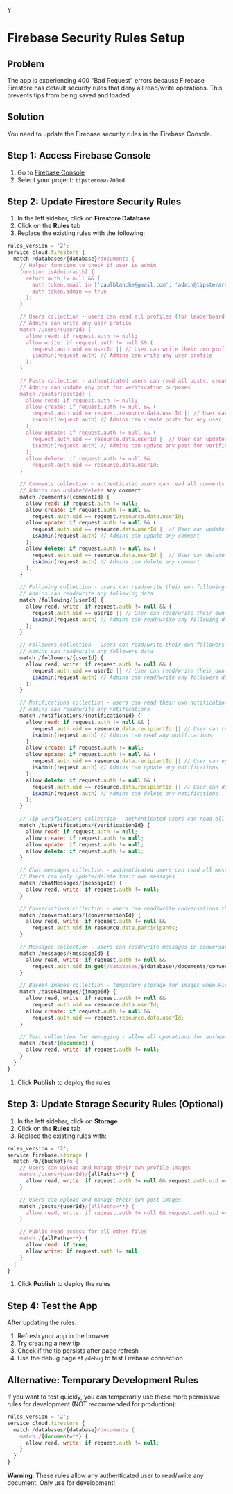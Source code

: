 Y

# Firebase Security Rules Setup

## Problem

The app is experiencing 400 "Bad Request" errors because Firebase Firestore has default security rules that deny all read/write operations. This prevents tips from being saved and loaded.

## Solution

You need to update the Firebase security rules in the Firebase Console.

## Step 1: Access Firebase Console

1. Go to [Firebase Console](https://console.firebase.google.com/)
2. Select your project: `tipsternew-700ed`

## Step 2: Update Firestore Security Rules

1. In the left sidebar, click on **Firestore Database**
2. Click on the **Rules** tab
3. Replace the existing rules with the following:

```javascript
rules_version = '2';
service cloud.firestore {
  match /databases/{database}/documents {
    // Helper function to check if user is admin
    function isAdmin(auth) {
      return auth != null && (
        auth.token.email in ['paulblanche@gmail.com', 'admin@tipsterarena.com'] ||
        auth.token.admin == true
      );
    }

    // Users collection - users can read all profiles (for leaderboard) and write their own profile
    // Admins can write any user profile
    match /users/{userId} {
      allow read: if request.auth != null;
      allow write: if request.auth != null && (
        request.auth.uid == userId || // User can write their own profile
        isAdmin(request.auth) // Admins can write any user profile
      );
    }

    // Posts collection - authenticated users can read all posts, create posts, and update their own posts
    // Admins can update any post for verification purposes
    match /posts/{postId} {
      allow read: if request.auth != null;
      allow create: if request.auth != null && (
        request.auth.uid == request.resource.data.userId || // User can create their own posts
        isAdmin(request.auth) // Admins can create posts for any user
      );
      allow update: if request.auth != null && (
        request.auth.uid == resource.data.userId || // User can update their own posts
        isAdmin(request.auth) // Admins can update any post for verification
      );
      allow delete: if request.auth != null &&
        request.auth.uid == resource.data.userId;
    }

    // Comments collection - authenticated users can read all comments and create comments
    // Admins can update/delete any comment
    match /comments/{commentId} {
      allow read: if request.auth != null;
      allow create: if request.auth != null &&
        request.auth.uid == request.resource.data.userId;
      allow update: if request.auth != null && (
        request.auth.uid == resource.data.userId || // User can update their own comments
        isAdmin(request.auth) // Admins can update any comment
      );
      allow delete: if request.auth != null && (
        request.auth.uid == resource.data.userId || // User can delete their own comments
        isAdmin(request.auth) // Admins can delete any comment
      );
    }

    // Following collection - users can read/write their own following data
    // Admins can read/write any following data
    match /following/{userId} {
      allow read, write: if request.auth != null && (
        request.auth.uid == userId || // User can read/write their own following data
        isAdmin(request.auth) // Admins can read/write any following data
      );
    }

    // Followers collection - users can read/write their own followers data
    // Admins can read/write any followers data
    match /followers/{userId} {
      allow read, write: if request.auth != null && (
        request.auth.uid == userId || // User can read/write their own followers data
        isAdmin(request.auth) // Admins can read/write any followers data
      );
    }

    // Notifications collection - users can read their own notifications
    // Admins can read/write any notifications
    match /notifications/{notificationId} {
      allow read: if request.auth != null && (
        request.auth.uid == resource.data.recipientId || // User can read their own notifications
        isAdmin(request.auth) // Admins can read any notifications
      );
      allow create: if request.auth != null;
      allow update: if request.auth != null && (
        request.auth.uid == resource.data.recipientId || // User can update their own notifications
        isAdmin(request.auth) // Admins can update any notifications
      );
      allow delete: if request.auth != null && (
        request.auth.uid == resource.data.recipientId || // User can delete their own notifications
        isAdmin(request.auth) // Admins can delete any notifications
      );
    }

    // Tip verifications collection - authenticated users can read all verifications
    match /tipVerifications/{verificationId} {
      allow read: if request.auth != null;
      allow create: if request.auth != null;
      allow update: if request.auth != null;
      allow delete: if request.auth != null;
    }

    // Chat messages collection - authenticated users can read all messages and create messages
    // Users can only update/delete their own messages
    match /chatMessages/{messageId} {
      allow read, write: if request.auth != null;
    }

    // Conversations collection - users can read/write conversations they participate in
    match /conversations/{conversationId} {
      allow read, write: if request.auth != null &&
        request.auth.uid in resource.data.participants;
    }

    // Messages collection - users can read/write messages in conversations they participate in
    match /messages/{messageId} {
      allow read, write: if request.auth != null &&
        request.auth.uid in get(/databases/$(database)/documents/conversations/$(resource.data.conversationId)).data.participants;
    }

    // Base64 images collection - temporary storage for images when Firebase Storage is not available
    match /base64Images/{imageId} {
      allow read, write: if request.auth != null &&
        request.auth.uid == resource.data.userId;
      allow create: if request.auth != null &&
        request.auth.uid == request.resource.data.userId;
    }

    // Test collection for debugging - allow all operations for authenticated users
    match /test/{document} {
      allow read, write: if request.auth != null;
    }
  }
}
```

1. Click **Publish** to deploy the rules

## Step 3: Update Storage Security Rules (Optional)

1. In the left sidebar, click on **Storage**
2. Click on the **Rules** tab
3. Replace the existing rules with:

```javascript
rules_version = '2';
service firebase.storage {
  match /b/{bucket}/o {
    // Users can upload and manage their own profile images
    match /users/{userId}/{allPaths=**} {
      allow read, write: if request.auth != null && request.auth.uid == userId;
    }

    // Users can upload and manage their own post images
    match /posts/{userId}/{allPaths=**} {
      allow read, write: if request.auth != null && request.auth.uid == userId;
    }

    // Public read access for all other files
    match /{allPaths=**} {
      allow read: if true;
      allow write: if request.auth != null;
    }
  }
}
```

1. Click **Publish** to deploy the rules

## Step 4: Test the App

After updating the rules:

1. Refresh your app in the browser
2. Try creating a new tip
3. Check if the tip persists after page refresh
4. Use the debug page at `/debug` to test Firebase connection

## Alternative: Temporary Development Rules

If you want to test quickly, you can temporarily use these more permissive rules for development (NOT recommended for production):

```javascript
rules_version = '2';
service cloud.firestore {
  match /databases/{database}/documents {
    match /{document=**} {
      allow read, write: if request.auth != null;
    }
  }
}
```

**Warning**: These rules allow any authenticated user to read/write any document. Only use for development!

